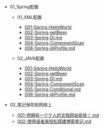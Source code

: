 * 01_Spring配置
  * 01_XML配置
      * [001-Spring-HelloWorld](01_Spring配置/01_XML配置/001-Spring-HelloWorld.md)
      * [002-Spring-getBean](01_Spring配置/01_XML配置/002-Spring-getBean.md)
      * [003-Spring-DI.md](01_Spring配置/01_XML配置/003-Spring-DI.md)
      * [004-Spring-ComponentScan](01_Spring配置/01_XML配置/004-Spring-ComponentScan.md)
      * [006-Spring-@Profile.md](01_Spring配置/01_XML配置/006-Spring-@Profile.md)

  * 02_JAVA配置
    * [001-Spring-HelloWorld](01_Spring配置/02_JAVA配置/001-Spring-HelloWorld.md)
    * [002-Spring-getBean](01_Spring配置/02_JAVA配置/002-Spring-getBean.md)
    * [003-Spring-DI.md](01_Spring配置/02_JAVA配置/003-Spring-DI.md)
    * [004-Spring-ComponentScan](01_Spring配置/02_JAVA配置/004-Spring-ComponentScan.md)
    * [005-Spring-Conditional.md](01_Spring配置/02_JAVA配置/005-Spring-Conditional.md)
    * [006-Spring-@Profile.md](01_Spring配置/02_JAVA配置/006-Spring-@Profile.md)

* 02_笔记保存到网络上  
  * [001-想拥有一个个人的文档网站安排！.md](02_笔记保存到网络上/001-想拥有一个个人的文档网站安排！.md)
  * [002-使用语雀来轻松搭建博客笔记.md](02_笔记保存到网络上/002-使用语雀来轻松搭建博客笔记.md)